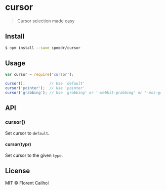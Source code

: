 # cursor

> Cursor selection made easy

## Install

```sh
$ npm install --save speedr/cursor
```

## Usage

```js
var cursor = require('cursor');

cursor();           // Use 'default'
cursor('pointer');  // Use 'pointer'
cursor('grabbing'); // Use 'grabbing' or '-webkit-grabbing' or '-moz-grabbing'
```

## API

### cursor()

Set cursor to `default`.

#### cursor(typr)

Set cursor to the given `type`.

## License

MIT © Florent Cailhol
